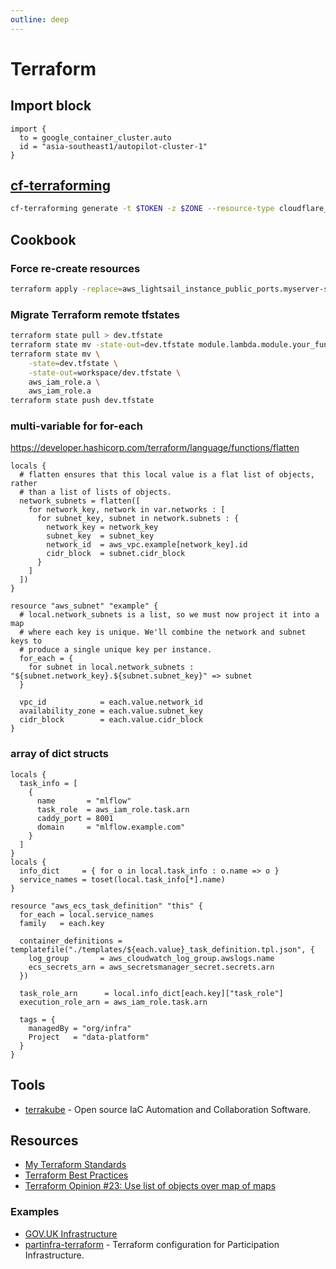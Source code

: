 ```yaml
---
outline: deep
---
```


# Terraform

## Import block

```hcl
import {
  to = google_container_cluster.auto
  id = "asia-southeast1/autopilot-cluster-1"
}
```

## [cf-terraforming](https://github.com/cloudflare/cf-terraforming)

```bash
cf-terraforming generate -t $TOKEN -z $ZONE --resource-type cloudflare_record > importing-example.tf
```

## Cookbook

### Force re-create resources

```bash
terraform apply -replace=aws_lightsail_instance_public_ports.myserver-sig-public-ports
```

### Migrate Terraform remote tfstates

```bash
terraform state pull > dev.tfstate
terraform state mv -state-out=dev.tfstate module.lambda.module.your_function module.your_function
terraform state mv \
    -state=dev.tfstate \
    -state-out=workspace/dev.tfstate \
    aws_iam_role.a \
    aws_iam_role.a
terraform state push dev.tfstate
```

### multi-variable for for-each

<https://developer.hashicorp.com/terraform/language/functions/flatten>

```hcl
locals {
  # flatten ensures that this local value is a flat list of objects, rather
  # than a list of lists of objects.
  network_subnets = flatten([
    for network_key, network in var.networks : [
      for subnet_key, subnet in network.subnets : {
        network_key = network_key
        subnet_key  = subnet_key
        network_id  = aws_vpc.example[network_key].id
        cidr_block  = subnet.cidr_block
      }
    ]
  ])
}

resource "aws_subnet" "example" {
  # local.network_subnets is a list, so we must now project it into a map
  # where each key is unique. We'll combine the network and subnet keys to
  # produce a single unique key per instance.
  for_each = {
    for subnet in local.network_subnets : "${subnet.network_key}.${subnet.subnet_key}" => subnet
  }

  vpc_id            = each.value.network_id
  availability_zone = each.value.subnet_key
  cidr_block        = each.value.cidr_block
}
```

### array of dict structs

```hcl
locals {
  task_info = [
    {
      name       = "mlflow"
      task_role  = aws_iam_role.task.arn
      caddy_port = 8001
      domain     = "mlflow.example.com"
    }
  ]
}
locals {
  info_dict     = { for o in local.task_info : o.name => o }
  service_names = toset(local.task_info[*].name)
}

resource "aws_ecs_task_definition" "this" {
  for_each = local.service_names
  family   = each.key

  container_definitions = templatefile("./templates/${each.value}_task_definition.tpl.json", {
    log_group       = aws_cloudwatch_log_group.awslogs.name
    ecs_secrets_arn = aws_secretsmanager_secret.secrets.arn
  })

  task_role_arn      = local.info_dict[each.key]["task_role"]
  execution_role_arn = aws_iam_role.task.arn

  tags = {
    managedBy = "org/infra"
    Project   = "data-platform"
  }
}
```

## Tools

- [terrakube](https://terrakube.org/) - Open source IaC Automation and Collaboration Software.

## Resources

- [My Terraform Standards](https://brendanthompson.com/posts/2021/11/my-terraform-standards)
- [Terraform Best Practices](https://www.terraform-best-practices.com/)
- [Terraform Opinion #23: Use list of objects over map of maps](https://jq1.io/posts/opinion_23/)

### Examples

- [GOV.UK Infrastructure](https://github.com/alphagov/govuk-infrastructure)
- [partinfra-terraform](https://github.com/mozilla/partinfra-terraform) - Terraform configuration for Participation Infrastructure.
